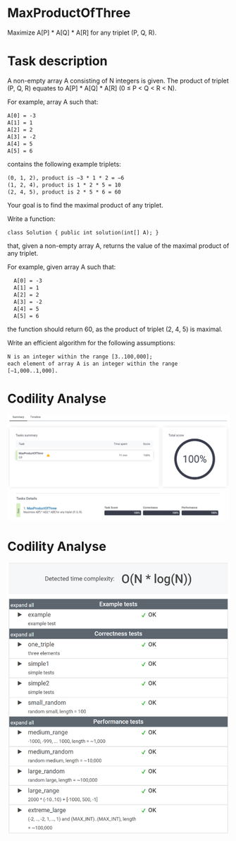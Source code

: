 # MaxProductOfThree
Maximize A[P] * A[Q] * A[R] for any triplet (P, Q, R).

# Task description
A non-empty array A consisting of N integers is given. The product of triplet (P, Q, R) equates to A[P] * A[Q] * A[R] (0 ≤ P < Q < R < N).

For example, array A such that:

    A[0] = -3
    A[1] = 1
    A[2] = 2
    A[3] = -2
    A[4] = 5
    A[5] = 6    
contains the following example triplets:

    (0, 1, 2), product is −3 * 1 * 2 = −6
    (1, 2, 4), product is 1 * 2 * 5 = 10
    (2, 4, 5), product is 2 * 5 * 6 = 60
Your goal is to find the maximal product of any triplet.

Write a function:

    class Solution { public int solution(int[] A); }

that, given a non-empty array A, returns the value of the maximal product of any triplet.

For example, given array A such that:

      A[0] = -3
      A[1] = 1
      A[2] = 2
      A[3] = -2
      A[4] = 5
      A[5] = 6
the function should return 60, as the product of triplet (2, 4, 5) is maximal.

Write an efficient algorithm for the following assumptions:

    N is an integer within the range [3..100,000];
    each element of array A is an integer within the range [−1,000..1,000].
 
 # Codility Analyse
 ![alt text](https://github.com/ayubamini/MaxProductOfThree/blob/master/codility-result.PNG) 
 # Codility Analyse
 ![alt text](https://github.com/ayubamini/MaxProductOfThree/blob/master/codility-analyes.PNG) 
